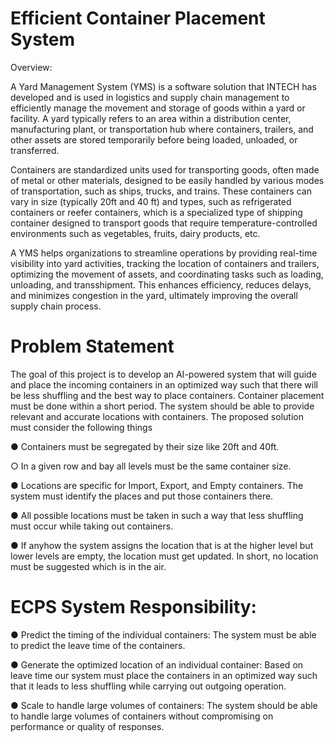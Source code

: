 # Efficient Container Placement System 
Overview:

A Yard Management System (YMS) is a software solution that INTECH has developed and is used in logistics and supply chain management to efficiently manage the movement and storage of goods within a yard or facility. A yard typically refers to an area within a distribution center, manufacturing plant, or transportation hub where containers, trailers, and other assets are stored temporarily before being loaded, unloaded, or transferred.

Containers are standardized units used for transporting goods, often made of metal or other materials, designed to be easily handled by various modes of transportation, such as ships, trucks, and trains. These containers can vary in size (typically 20ft and 40 ft) and types, such as refrigerated containers or reefer containers, which is a specialized type of shipping container designed to transport goods that require temperature-controlled environments such as vegetables, fruits, dairy products, etc.

A YMS helps organizations to streamline operations by providing real-time visibility into yard activities, tracking the location of containers and trailers, optimizing the movement of assets, and coordinating tasks such as loading, unloading, and transshipment. This enhances efficiency, reduces delays, and minimizes congestion in the yard, ultimately improving the overall supply chain process.

# Problem Statement
The goal of this project is to develop an AI-powered system that will guide and place the incoming containers in an optimized way such that there will be less shuffling and the best way to place containers. Container placement must be done within a short period. The system should be able to provide relevant and accurate locations with containers.
The proposed solution must consider the following things

●	 Containers must be segregated by their size like 20ft and 40ft.
  
  ○	In a given row and bay all levels must be the same container size. 
  
●	Locations are specific for Import, Export, and Empty containers. The system must identify the places and put those containers there.

●	All possible locations must be taken in such a way that less shuffling must occur while taking out containers.

●	If anyhow the system assigns the location that is at the higher level but lower levels are empty, the location must get updated. In short, no location must be suggested which is in the air. 

# ECPS System Responsibility:
●	Predict the timing of the individual containers: The system must be able to predict the leave time of the containers.

●	Generate the optimized location of an individual container: Based on leave time our system must place the containers in an optimized way such that it leads to less shuffling while carrying out outgoing operation.

●	Scale to handle large volumes of containers: The system should be able to handle large volumes of containers without compromising on performance or quality of responses.
